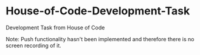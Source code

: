 # House-of-Code-Development-Task
Development Task from House of Code

Note:
Push functionality hasn't been implemented and therefore there is no screen recording of it.
